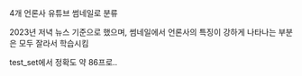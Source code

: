 4개 언론사 유튜브 썸네일로 분류

2023년 저녁 뉴스 기준으로 했으며, 썸네일에서 언론사의 특징이 강하게 나타나는 부분은 모두 잘라서 학습시킴

test_set에서 정확도 약 86프로..
